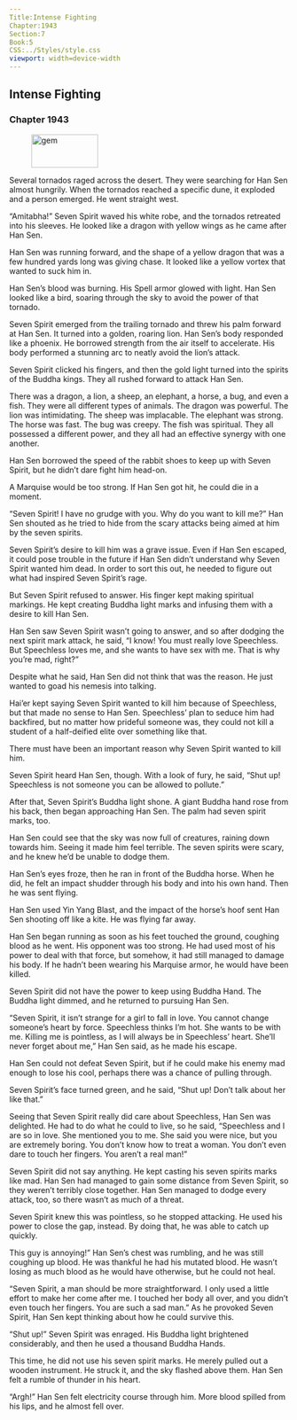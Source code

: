 ```yaml
---
Title:Intense Fighting 
Chapter:1943 
Section:7 
Book:5 
CSS:../Styles/style.css 
viewport: width=device-width
---
```

  
## Intense Fighting
### Chapter 1943
  
<figure>
	<img src="../Images/gem.gif" alt="gem" id="gem" width="120" height="60" />
</figure>
  

  
Several tornados raged across the desert. They were searching for Han Sen almost hungrily. When the tornados reached a specific dune, it exploded and a person emerged. He went straight west.

“Amitabha!” Seven Spirit waved his white robe, and the tornados retreated into his sleeves. He looked like a dragon with yellow wings as he came after Han Sen.

Han Sen was running forward, and the shape of a yellow dragon that was a few hundred yards long was giving chase. It looked like a yellow vortex that wanted to suck him in.

Han Sen’s blood was burning. His Spell armor glowed with light. Han Sen looked like a bird, soaring through the sky to avoid the power of that tornado.

Seven Spirit emerged from the trailing tornado and threw his palm forward at Han Sen. It turned into a golden, roaring lion. Han Sen’s body responded like a phoenix. He borrowed strength from the air itself to accelerate. His body performed a stunning arc to neatly avoid the lion’s attack.

Seven Spirit clicked his fingers, and then the gold light turned into the spirits of the Buddha kings. They all rushed forward to attack Han Sen.

There was a dragon, a lion, a sheep, an elephant, a horse, a bug, and even a fish. They were all different types of animals. The dragon was powerful. The lion was intimidating. The sheep was implacable. The elephant was strong. The horse was fast. The bug was creepy. The fish was spiritual. They all possessed a different power, and they all had an effective synergy with one another.

Han Sen borrowed the speed of the rabbit shoes to keep up with Seven Spirit, but he didn’t dare fight him head-on.

A Marquise would be too strong. If Han Sen got hit, he could die in a moment.

“Seven Spirit! I have no grudge with you. Why do you want to kill me?” Han Sen shouted as he tried to hide from the scary attacks being aimed at him by the seven spirits.

Seven Spirit’s desire to kill him was a grave issue. Even if Han Sen escaped, it could pose trouble in the future if Han Sen didn’t understand why Seven Spirit wanted him dead. In order to sort this out, he needed to figure out what had inspired Seven Spirit’s rage.

But Seven Spirit refused to answer. His finger kept making spiritual markings. He kept creating Buddha light marks and infusing them with a desire to kill Han Sen.

Han Sen saw Seven Spirit wasn’t going to answer, and so after dodging the next spirit mark attack, he said, “I know! You must really love Speechless. But Speechless loves me, and she wants to have sex with me. That is why you’re mad, right?”

Despite what he said, Han Sen did not think that was the reason. He just wanted to goad his nemesis into talking.

Hai’er kept saying Seven Spirit wanted to kill him because of Speechless, but that made no sense to Han Sen. Speechless’ plan to seduce him had backfired, but no matter how prideful someone was, they could not kill a student of a half-deified elite over something like that.

There must have been an important reason why Seven Spirit wanted to kill him.

Seven Spirit heard Han Sen, though. With a look of fury, he said, “Shut up! Speechless is not someone you can be allowed to pollute.”

After that, Seven Spirit’s Buddha light shone. A giant Buddha hand rose from his back, then began approaching Han Sen. The palm had seven spirit marks, too.

Han Sen could see that the sky was now full of creatures, raining down towards him. Seeing it made him feel terrible. The seven spirits were scary, and he knew he’d be unable to dodge them.

Han Sen’s eyes froze, then he ran in front of the Buddha horse. When he did, he felt an impact shudder through his body and into his own hand. Then he was sent flying.

Han Sen used Yin Yang Blast, and the impact of the horse’s hoof sent Han Sen shooting off like a kite. He was flying far away.

Han Sen began running as soon as his feet touched the ground, coughing blood as he went. His opponent was too strong. He had used most of his power to deal with that force, but somehow, it had still managed to damage his body. If he hadn’t been wearing his Marquise armor, he would have been killed.

Seven Spirit did not have the power to keep using Buddha Hand. The Buddha light dimmed, and he returned to pursuing Han Sen.

“Seven Spirit, it isn’t strange for a girl to fall in love. You cannot change someone’s heart by force. Speechless thinks I’m hot. She wants to be with me. Killing me is pointless, as I will always be in Speechless’ heart. She’ll never forget about me,” Han Sen said, as he made his escape.

Han Sen could not defeat Seven Spirit, but if he could make his enemy mad enough to lose his cool, perhaps there was a chance of pulling through.

Seven Spirit’s face turned green, and he said, “Shut up! Don’t talk about her like that.”

Seeing that Seven Spirit really did care about Speechless, Han Sen was delighted. He had to do what he could to live, so he said, “Speechless and I are so in love. She mentioned you to me. She said you were nice, but you are extremely boring. You don’t know how to treat a woman. You don’t even dare to touch her fingers. You aren’t a real man!”

Seven Spirit did not say anything. He kept casting his seven spirits marks like mad. Han Sen had managed to gain some distance from Seven Spirit, so they weren’t terribly close together. Han Sen managed to dodge every attack, too, so there wasn’t as much of a threat.

Seven Spirit knew this was pointless, so he stopped attacking. He used his power to close the gap, instead. By doing that, he was able to catch up quickly.

This guy is annoying!” Han Sen’s chest was rumbling, and he was still coughing up blood. He was thankful he had his mutated blood. He wasn’t losing as much blood as he would have otherwise, but he could not heal.

“Seven Spirit, a man should be more straightforward. I only used a little effort to make her come after me. I touched her body all over, and you didn’t even touch her fingers. You are such a sad man.” As he provoked Seven Spirit, Han Sen kept thinking about how he could survive this.

“Shut up!” Seven Spirit was enraged. His Buddha light brightened considerably, and then he used a thousand Buddha Hands.

This time, he did not use his seven spirit marks. He merely pulled out a wooden instrument. He struck it, and the sky flashed above them. Han Sen felt a rumble of thunder in his heart.

“Argh!” Han Sen felt electricity course through him. More blood spilled from his lips, and he almost fell over.